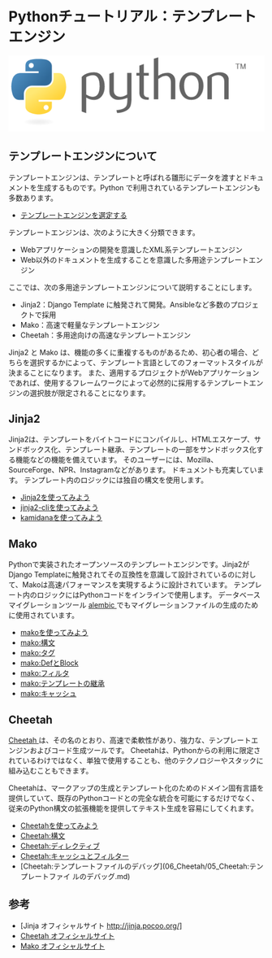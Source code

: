 Pythonチュートリアル：テンプレートエンジン
=================

![](https://github.com/iisaka51/PythonOsaka/blob/main/data/images/Python_Logo.png)


## テンプレートエンジンについて
テンプレートエンジンは、テンプレートと呼ばれる雛形にデータを渡すとドキュメントを生成するものです。Python で利用されているテンプレートエンジンも多数あります。

 - [テンプレートエンジンを選定する](01_Choice_TemplateEngine.md)

テンプレートエンジンは、次のように大きく分類できます。

- Webアプリケーションの開発を意識したXML系テンプレートエンジン
- Web以外のドキュメントを生成することを意識した多用途テンプレートエンジン

ここでは、次の多用途テンプレートエンジンについて説明することにします。

- Jinja2：Django Template に触発されて開発。Ansibleなど多数のプロジェクトで採用
- Mako：高速で軽量なテンプレートエンジン
- Cheetah：多用途向けの高速なテンプレートエンジン

Jinja2 と Mako は、機能の多くに重複するものがあるため、初心者の場合、どちらを選択するかによって、テンプレート言語としてのフォーマットスタイルが決まることになります。
また、適用するプロジェクトがWebアプリケーションであれば、使用するフレームワークによって必然的に採用するテンプレートエンジンの選択肢が限定されることになります。


## Jinja2
Jinja2は、テンプレートをバイトコードにコンパイルし、HTMLエスケープ、サンドボックス化、テンプレート継承、テンプレートの一部をサンドボックス化する機能などの機能を備えています。 そのユーザーには、Mozilla、SourceForge、NPR、Instagramなどがあります。
ドキュメントも充実しています。
テンプレート内のロジックには独自の構文を使用します。

- [Jinja2を使ってみよう](02_Jinja2/)
- [jinja2-cliを使ってみよう](03_Jinja2_Cli.md)
- [kamidanaを使ってみよう](04_Kamidana.md)

## Mako
Pythonで実装されたオープンソースのテンプレートエンジンです。Jinja2がDjango Templateに触発されてその互換性を意識して設計されているのに対して、Makoは高速パフォーマンスを実現するように設計されています。
テンプレート内のロジックにはPythonコードをインラインで使用します。
データベースマイグレーションツール [alembic ](https://alembic.sqlalchemy.org/en/latest/) でもマイグレーションファイルの生成のために使用されています。


- [makoを使ってみよう](01_makoを使ってみよう.md)
- [mako:構文](02_mako:構文.md)
- [mako:タグ](03_mako:タグ.md)
- [mako:DefとBlock](04_mako:DefとBlock.md)
- [mako:フィルタ](05_mako:フィルタ.md)
- [mako:テンプレートの継承](06_mako:テンプレートの継承.md)
- [mako:キャッシュ](07_mako:キャッシュ.md)

## Cheetah
[Cheetah ](https://cheetahtemplate.org/)は、その名のとおり、高速で柔軟性があり、強力な、テンプレートエンジンおよびコード生成ツールです。 Cheetahは、Pythonからの利用に限定されているわけではなく、単独で使用することも、他のテクノロジーやスタックに組み込むこともできます。

Cheetahは、マークアップの生成とテンプレート化のためのドメイン固有言語を提供していて、既存のPythonコードとの完全な統合を可能にするだけでなく、従来のPython構文の拡張機能を提供してテキスト生成を容易にしてくれます。

- [Cheetahを使ってみよう](06_Cheetah/01_Cheetahを使ってみよう.md)
- [Cheetah:構文](06_Cheetah/02_Cheetah:構文.md)
- [Cheetah:ディレクティブ](06_Cheetah/03_Cheetah:ディレクティブ.md)
- [Cheetah:キャッシュとフィルター](06_Cheetah/04_Cheetah:キャッシュとフィルター.md)
- [Cheetah:テンプレートファイルのデバッグ](06_Cheetah/05_Cheetah:テンプレートファイ
ルのデバッグ.md)

## 参考
- [Jinja オフィシャルサイト http://jinja.pocoo.org/]
- [Cheetah オフィシャルサイト ](https://cheetahtemplate.org/)
- [Mako オフィシャルサイト ](https://www.makotemplates.org/)
